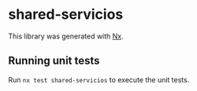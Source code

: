# shared-servicios

This library was generated with [Nx](https://nx.dev).

## Running unit tests

Run `nx test shared-servicios` to execute the unit tests.
